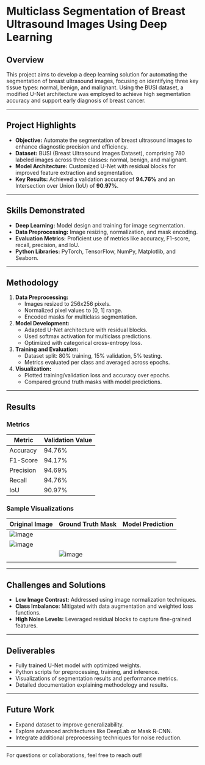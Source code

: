 # Multiclass Segmentation of Breast Ultrasound Images Using Deep Learning

## Overview
This project aims to develop a deep learning solution for automating the segmentation of breast ultrasound images, focusing on identifying three key tissue types: normal, benign, and malignant. Using the BUSI dataset, a modified U-Net architecture was employed to achieve high segmentation accuracy and support early diagnosis of breast cancer.

---

## Project Highlights
- **Objective:** Automate the segmentation of breast ultrasound images to enhance diagnostic precision and efficiency.
- **Dataset:** BUSI (Breast Ultrasound Images Dataset), comprising 780 labeled images across three classes: normal, benign, and malignant.
- **Model Architecture:** Customized U-Net with residual blocks for improved feature extraction and segmentation.
- **Key Results:** Achieved a validation accuracy of **94.76%** and an Intersection over Union (IoU) of **90.97%**.

---

## Skills Demonstrated
- **Deep Learning:** Model design and training for image segmentation.
- **Data Preprocessing:** Image resizing, normalization, and mask encoding.
- **Evaluation Metrics:** Proficient use of metrics like accuracy, F1-score, recall, precision, and IoU.
- **Python Libraries:** PyTorch, TensorFlow, NumPy, Matplotlib, and Seaborn.

---

## Methodology
1. **Data Preprocessing:**
   - Images resized to 256x256 pixels.
   - Normalized pixel values to [0, 1] range.
   - Encoded masks for multiclass segmentation.
2. **Model Development:**
   - Adapted U-Net architecture with residual blocks.
   - Used softmax activation for multiclass predictions.
   - Optimized with categorical cross-entropy loss.
3. **Training and Evaluation:**
   - Dataset split: 80% training, 15% validation, 5% testing.
   - Metrics evaluated per class and averaged across epochs.
4. **Visualization:**
   - Plotted training/validation loss and accuracy over epochs.
   - Compared ground truth masks with model predictions.

---

## Results
### Metrics
| Metric       | Validation Value |
|--------------|------------------|
| Accuracy     | 94.76%           |
| F1-Score     | 94.17%           |
| Precision    | 94.69%           |
| Recall       | 94.76%           |
| IoU          | 90.97%           |

### Sample Visualizations
| Original Image | Ground Truth Mask | Model Prediction |
|----------------|-------------------|------------------|
| ![image](https://github.com/user-attachments/assets/e9c6664d-22a9-4271-9b82-c701ddc9eb27)
   | ![image](https://github.com/user-attachments/assets/ba400e91-d8bd-47e5-b6bd-ebf205147f36)
      | ![image](https://github.com/user-attachments/assets/44222c85-51aa-46bb-a258-e74782a8e68a)
     |

---

## Challenges and Solutions
- **Low Image Contrast:** Addressed using image normalization techniques.
- **Class Imbalance:** Mitigated with data augmentation and weighted loss functions.
- **High Noise Levels:** Leveraged residual blocks to capture fine-grained features.

---

## Deliverables
- Fully trained U-Net model with optimized weights.
- Python scripts for preprocessing, training, and inference.
- Visualizations of segmentation results and performance metrics.
- Detailed documentation explaining methodology and results.

---

## Future Work
- Expand dataset to improve generalizability.
- Explore advanced architectures like DeepLab or Mask R-CNN.
- Integrate additional preprocessing techniques for noise reduction.

---

For questions or collaborations, feel free to reach out!
